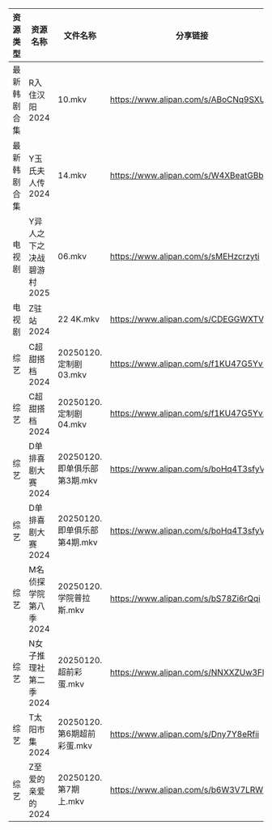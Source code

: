 | 资源类型   | 资源名称            | 文件名称                  | 分享链接                                 | 更新时间                |
| ------ | --------------- | --------------------- | ------------------------------------ | ------------------- |
| 最新韩剧合集 | R入住汉阳2024       | 10.mkv                | https://www.alipan.com/s/ABoCNq9SXUm | 2025-01-20 00:06:20 |
| 最新韩剧合集 | Y玉氏夫人传2024      | 14.mkv                | https://www.alipan.com/s/W4XBeatGBb7 | 2025-01-20 00:06:50 |
| 电视剧    | Y异人之下之决战碧游村2025 | 06.mkv                | https://www.alipan.com/s/sMEHzcrzyti | 2025-01-20 14:06:30 |
| 电视剧    | Z驻站2024         | 22 4K.mkv             | https://www.alipan.com/s/CDEGGWXTVZe | 2025-01-20 08:06:58 |
| 综艺     | C超甜搭档2024       | 20250120.定制剧03.mkv    | https://www.alipan.com/s/f1KU47G5YvP | 2025-01-20 14:06:47 |
| 综艺     | C超甜搭档2024       | 20250120.定制剧04.mkv    | https://www.alipan.com/s/f1KU47G5YvP | 2025-01-20 14:06:46 |
| 综艺     | D单排喜剧大赛2024     | 20250120.即单俱乐部第3期.mkv | https://www.alipan.com/s/boHq4T3sfyV | 2025-01-20 14:06:49 |
| 综艺     | D单排喜剧大赛2024     | 20250120.即单俱乐部第4期.mkv | https://www.alipan.com/s/boHq4T3sfyV | 2025-01-20 14:06:49 |
| 综艺     | M名侦探学院第八季2024   | 20250120.学院普拉斯.mkv    | https://www.alipan.com/s/bS78Zi6rQqi | 2025-01-20 14:07:10 |
| 综艺     | N女子推理社第二季2024   | 20250120.超前彩蛋.mkv     | https://www.alipan.com/s/NNXXZUw3FNE | 2025-01-20 14:07:34 |
| 综艺     | T太阳市集2024       | 20250120.第6期超前彩蛋.mkv  | https://www.alipan.com/s/Dny7Y8eRfii | 2025-01-20 14:07:56 |
| 综艺     | Z至爱的亲爱的2024     | 20250120.第7期上.mkv     | https://www.alipan.com/s/b6W3V7LRWRj | 2025-01-20 14:08:39 |
